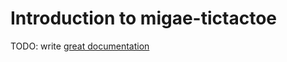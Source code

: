 # Introduction to migae-tictactoe

TODO: write [great documentation](http://jacobian.org/writing/great-documentation/what-to-write/)

